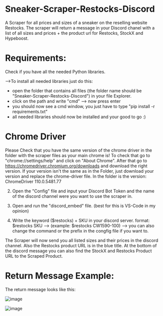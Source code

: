 # Sneaker-Scraper-Restocks-Discord
A Scraper for all prices and sizes of a sneaker on the reselling website Restocks.
The scraper will return a message in your Discord chanel with a list of all sizes and prices + the product url for Restocks, StockX and Hypeboost.

# Requirements:

Check if you have all the needed Python libraries.

-->To install all needed libraries just do this:
+ open the folder that contains all files (the folder name should be "Sneaker-Scraper-Restocks-Discord") in your file Explorer.
+ click on the path and write "cmd" --> now press enter
+ you should now see a cmd window, you just have to type "pip install -r requirements.txt" 
+ all needed libraries should now be installed and your good to go :)


# Chrome Driver
Please Check that you have the same version of the chrome driver in the folder with the scraper files as your main chrome is!
To check that go to "chrome://settings/help" and click on "About Chrome".
After that go to https://chromedriver.chromium.org/downloads and download the right version.
If your version isn't the same as in the Folder, just download your version and replace the chrome-driver file.
In the folder is the version: ChromeDriver 110.0.5481.77

2. Open the "Config" file and input your Discord Bot Token and the name of the discord channel were you want to use the scraper in.

3. Open and run the "discord_embed" file. (best for this is VS-Code in my opinion)

4. Write the keyword ($restocks) + SKU in your discord server.
   format: $restocks SKU --> (example: $restocks CW1590-100)
   --> you can also change the command or the prefix in the congfig file if you want to.


The Scraper will now send you all listed sizes and their prices in the discord channel.
Also the Restocks product URL is in the blue title.
At the bottom of the discord message you can also find the StockX and Restocks Product URL to the Scraped Product.

# Return Message Example:
The return message looks like this:


![image](https://user-images.githubusercontent.com/103487648/224496628-a707a7e8-7b86-4b14-a15e-b588e6d5f28a.png)

![image](https://user-images.githubusercontent.com/103487648/224496635-f56b0671-3286-45c9-8a17-5ad7ae71ed11.png)


